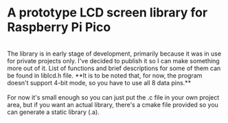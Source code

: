 # A prototype LCD screen library for Raspberry Pi Pico 
<br>
The library is in early stage of development, primarily because it was in use for private projects only. I've decided to publish it
so I can make something more out of it. List of functions and brief descriptions for some of them can be found in liblcd.h file. **It is to be noted that, for now, the program doesn't support 4-bit mode, so you have to use all 8 data pins.**
<br><br>
For now it's small enough so you can just put the .c file in your own project area, but if you want an actual library, there's a cmake file provided so you can 
generate a static library (.a).
